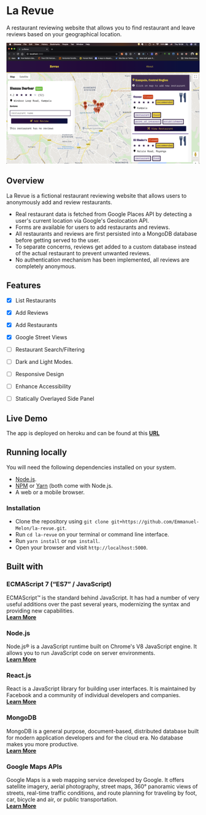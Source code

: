 # La Revue
A restaurant reviewing website that allows you to find restaurant and leave reviews based on your geographical location.

![Screenshot of home page](./Screenshot.png)

## Overview

La Revue is a fictional restaurant reviewing website that allows users to anonymously add and review restaurants.   
- Real restaurant data is fetched from Google Places API by detecting a user's current location via Google's Geolocation API.
- Forms are available for users to add restaurants and reviews.
- All restaurants and reviews are first persisted into a MongoDB database before getting served to the user.
- To separate concerns, reviews get added to a custom database instead of the actual restaurant to prevent unwanted reviews.
- No authentication mechanism has been implemented, all reviews are completely anonymous.

## Features
- [x] List Restaurants
- [x] Add Reviews
- [x] Add Restaurants
- [x] Google Street Views
- [ ] Restaurant Search/Filtering
- [ ] Dark and Light Modes.
- [ ] Responsive Design
- [ ] Enhance Accessibility
- [ ] Statically Overlayed Side Panel


## Live Demo
The app is deployed on heroku and can be found at this **[URL](https://morning-beach-13124.herokuapp.com/)**

## Running locally

You will need the following dependencies installed on your system.
- [Node.js](https://nodejs.org/en/).
- [NPM](https://www.npmjs.com/) or [Yarn](https://yarnpkg.com/lang/en) (both come with Node.js.
- A web or a mobile browser.

### Installation
- Clone the repository using `git clone git+https://github.com/Emmanuel-Melon/la-revue.git`.
- Run `cd la-revue` on your terminal or command line interface.
- Run `yarn install` or `npm install`.
- Open your browser and visit `http://localhost:5000`.

## Built with
### ECMAScript 7 (“ES7” / JavaScript)
ECMAScript™ is the standard behind JavaScript. It has had a number of very useful additions over the past several years, modernizing the syntax and providing new capabilities.  
[**Learn More**](https://www.ecma-international.org/ecma-262/10.0/index.html)

### Node.js
Node.js® is a JavaScript runtime built on Chrome's V8 JavaScript engine. It allows you to run JavaScript code on server environments.  
[**Learn More**](https://nodejs.org/en/)

### React.js
React is a JavaScript library for building user interfaces. It is maintained by Facebook and a community of individual developers and companies.   
[**Learn More**](https://reactjs.org/)

### MongoDB
MongoDB is a general purpose, document-based, distributed database built for modern application developers and for the cloud era. No database makes you more productive.    
[**Learn More**](https://www.mongodb.com/)

### Google Maps APIs
Google Maps is a web mapping service developed by Google. It offers satellite imagery, aerial photography, street maps, 360° panoramic views of streets, real-time traffic conditions, and route planning for traveling by foot, car, bicycle and air, or public transportation.  
[**Learn More**](https://cloud.google.com/maps-platform/)

